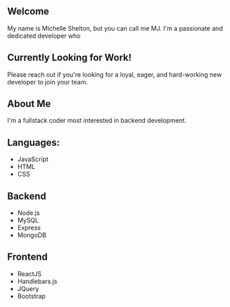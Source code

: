 ## Welcome
My name is Michelle Shelton, but you can call me MJ. I'm a passionate and dedicated developer who

## Currently Looking for Work!
Please reach out if you're looking for a loyal, eager, and hard-working new developer to join your team.

## About Me
I'm a fullstack coder most interested in backend development.

## Languages:

* JavaScript
* HTML
* CSS

## Backend
* Node.js
* MySQL
* Express
* MongoDB

## Frontend
* ReactJS
* Handlebars.js
* JQuery
* Bootstrap
